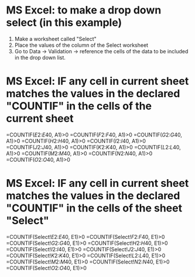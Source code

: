 # MS Excel: to make a drop down select (in this example)
1) Make a worksheet called "Select"
2) Place the values of the column of the Select worksheet
3) Go to Data -> Validation -> reference the cells of the data to be included in the drop down list.

# MS Excel: IF any cell in current sheet matches the values in the declared "COUNTIF" in the cells of the current sheet
=COUNTIF($E$2:$E$40, A1)>0
=COUNTIF($F$2:$F$40, A1)>0
=COUNTIF($G$2:$G$40, A1)>0
=COUNTIF($H$2:$H$40, A1)>0
=COUNTIF($I$2:$I$40, A1)>0
=COUNTIF($J$2:$J$40, A1)>0
=COUNTIF($K$2:$K$40, A1)>0
=COUNTIF($L$2:$L$40, A1)>0
=COUNTIF($M$2:$M$40, A1)>0
=COUNTIF($N$2:$N$40, A1)>0
=COUNTIF($O$2:$O$40, A1)>0

# MS Excel: IF any cell in current sheet matches the values in the declared "COUNTIF" in the cells of the sheet "Select"
=COUNTIF(Select!$E$2:$E$40, E1)>0
=COUNTIF(Select!$F$2:$F$40, E1)>0
=COUNTIF(Select!$G$2:$G$40, E1)>0
=COUNTIF(Select!$H$2:$H$40, E1)>0
=COUNTIF(Select!$I$2:$I$40, E1)>0
=COUNTIF(Select!$J$2:$J$40, E1)>0
=COUNTIF(Select!$K$2:$K$40, E1)>0
=COUNTIF(Select!$L$2:$L$40, E1)>0
=COUNTIF(Select!$M$2:$M$40, E1)>0
=COUNTIF(Select!$N$2:$N$40, E1)>0
=COUNTIF(Select!$O$2:$O$40, E1)>0
